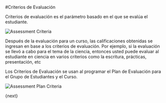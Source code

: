 <!-- add-breadcrumbs -->
#Criterios de Evaluación

Criterios de evaluación es el parámetro basado en el que se evalúa el estudiante.

<img class="screenshot" alt="Assessment Criteria" src="/docs/assets/img/education/assessment/assessment-criteria.png">

Después de la evaluación para un curso, las calificaciones obtenidas se ingresan en base a los criterios de evaluación. Por ejemplo, si la evaluación se llevó a cabo para el tema de la ciencia, entonces usted puede evaluar al estudiante en ciencia en varios criterios como la escritura, prácticas, presentación, etc

Los Criterios de Evaluación se usan al programar el Plan de Evaluación para el Grupo de Estudiantes y el Curso.

<img class="screenshot" alt="Assessment Plan Criteria" src="/docs/assets/img/education/assessment/assessment-plan-criteria.png">

{next}
